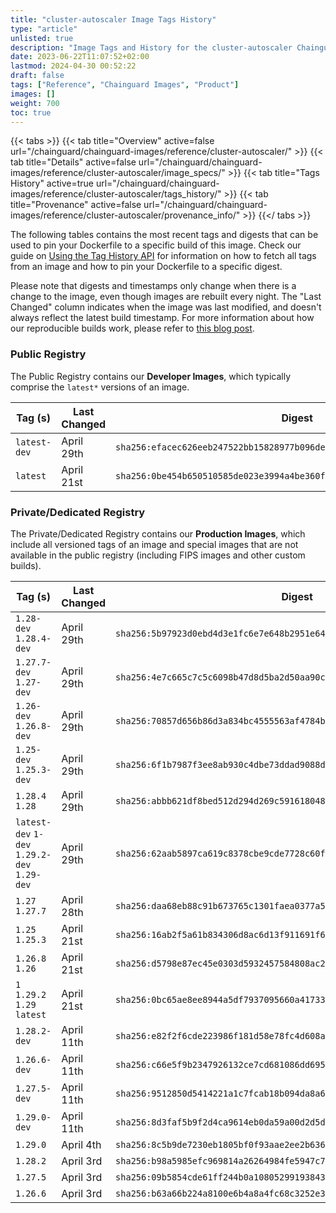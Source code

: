 ```yaml
---
title: "cluster-autoscaler Image Tags History"
type: "article"
unlisted: true
description: "Image Tags and History for the cluster-autoscaler Chainguard Image"
date: 2023-06-22T11:07:52+02:00
lastmod: 2024-04-30 00:52:22
draft: false
tags: ["Reference", "Chainguard Images", "Product"]
images: []
weight: 700
toc: true
---
```


{{< tabs >}}
{{< tab title="Overview" active=false url="/chainguard/chainguard-images/reference/cluster-autoscaler/" >}}
{{< tab title="Details" active=false url="/chainguard/chainguard-images/reference/cluster-autoscaler/image_specs/" >}}
{{< tab title="Tags History" active=true url="/chainguard/chainguard-images/reference/cluster-autoscaler/tags_history/" >}}
{{< tab title="Provenance" active=false url="/chainguard/chainguard-images/reference/cluster-autoscaler/provenance_info/" >}}
{{</ tabs >}}

The following tables contains the most recent tags and digests that can be used to pin your Dockerfile to a specific build of this image. Check our guide on [Using the Tag History API](/chainguard/chainguard-images/using-the-tag-history-api/) for information on how to fetch all tags from an image and how to pin your Dockerfile to a specific digest.

Please note that digests and timestamps only change when there is a change to the image, even though images are rebuilt every night. The "Last Changed" column indicates when the image was last modified, and doesn't always reflect the latest build timestamp. For more information about how our reproducible builds work, please refer to [this blog post](https://www.chainguard.dev/unchained/reproducing-chainguards-reproducible-image-builds).

### Public Registry
The Public Registry contains our **Developer Images**, which typically comprise the `latest*` versions of an image.

| Tag (s)       | Last Changed | Digest                                                                    |
|---------------|--------------|---------------------------------------------------------------------------|
|  `latest-dev` | April 29th   | `sha256:efacec626eeb247522bb15828977b096de269e3d8f31d3b09232ff9a7326f828` |
|  `latest`     | April 21st   | `sha256:0be454b650510585de023e3994a4be360ff38eb689226c6c325e4a063e7866a7` |


### Private/Dedicated Registry
The Private/Dedicated Registry contains our **Production Images**, which include all versioned tags of an image and special images that are not available in the public registry (including FIPS images and other custom builds).

| Tag (s)                                       | Last Changed | Digest                                                                    |
|-----------------------------------------------|--------------|---------------------------------------------------------------------------|
|  `1.28-dev` `1.28.4-dev`                      | April 29th   | `sha256:5b97923d0ebd4d3e1fc6e7e648b2951e645e43730bff7ea5580b9186edff2f00` |
|  `1.27.7-dev` `1.27-dev`                      | April 29th   | `sha256:4e7c665c7c5c6098b47d8d5ba2d50aa90c94d0553388e19c2587581fd11975a2` |
|  `1.26-dev` `1.26.8-dev`                      | April 29th   | `sha256:70857d656b86d3a834bc4555563af4784b218744d16a4e0fc5f3897e33cfb575` |
|  `1.25-dev` `1.25.3-dev`                      | April 29th   | `sha256:6f1b7987f3ee8ab930c4dbe73ddad9088d9139cbe4868535d99bc82ff80b45be` |
|  `1.28.4` `1.28`                              | April 29th   | `sha256:abbb621df8bed512d294d269c5916180488327aced29af40267510bab26a34ea` |
|  `latest-dev` `1-dev` `1.29.2-dev` `1.29-dev` | April 29th   | `sha256:62aab5897ca619c8378cbe9cde7728c60f82ea7856a431530cef6a357d7a7b5e` |
|  `1.27` `1.27.7`                              | April 28th   | `sha256:daa68eb88c91b673765c1301faea0377a55cc263297419e47c7992ede14db8d5` |
|  `1.25` `1.25.3`                              | April 21st   | `sha256:16ab2f5a61b834306d8ac6d13f911691f6ad69e3b6cef26b64d08eb12415e71d` |
|  `1.26.8` `1.26`                              | April 21st   | `sha256:d5798e87ec45e0303d5932457584808ac2f255cd332e046b21a1a4670511b610` |
|  `1` `1.29.2` `1.29` `latest`                 | April 21st   | `sha256:0bc65ae8ee8944a5df7937095660a41733d70f89c1072b1aa308e6559713acbf` |
|  `1.28.2-dev`                                 | April 11th   | `sha256:e82f2f6cde223986f181d58e78fc4d608aaba7b3f253eeea452c342c1fb14e53` |
|  `1.26.6-dev`                                 | April 11th   | `sha256:c66e5f9b2347926132ce7cd681086dd6957e68e99cbcc7fe8bf71de215a4bfda` |
|  `1.27.5-dev`                                 | April 11th   | `sha256:9512850d5414221a1c7fcab18b094da8a62bc9256df483bf60000e8ed82404e7` |
|  `1.29.0-dev`                                 | April 11th   | `sha256:8d3faf5b9f2d4ca9614eb0da59a00d2d5dac7f1fbb5e89b8edd534fb4661b7b1` |
|  `1.29.0`                                     | April 4th    | `sha256:8c5b9de7230eb1805bf0f93aae2ee2b636f7ef9c6b7c79ebcb157341c35d3814` |
|  `1.28.2`                                     | April 3rd    | `sha256:b98a5985efc969814a26264984fe5947c76fd60744398cdee4ca1afa7984fa11` |
|  `1.27.5`                                     | April 3rd    | `sha256:09b5854cde61ff244b0a108052991938431d0058c3ef99e399d76c504f15b35d` |
|  `1.26.6`                                     | April 3rd    | `sha256:b63a66b224a8100e6b4a8a4fc68c3252e3a89f475f650f7c2b9850d6e60673a0` |

